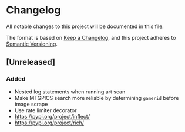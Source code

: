 # Changelog

All notable changes to this project will be documented in this file.

The format is based on [Keep a Changelog](https://keepachangelog.com/en/1.1.0/),
and this project adheres to [Semantic Versioning](https://semver.org/spec/v2.0.0.html).

## [Unreleased]

### Added

* Nested log statements when running art scan
* Make MTGPICS search more reliable by determining `gamerid` before image scrape
* Use rate limiter decorator
* https://pypi.org/project/inflect/
* https://pypi.org/project/rich/
